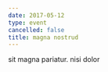 ```yaml
---
date: 2017-05-12
type: event
cancelled: false
title: magna nostrud
---
```

sit magna pariatur. nisi dolor